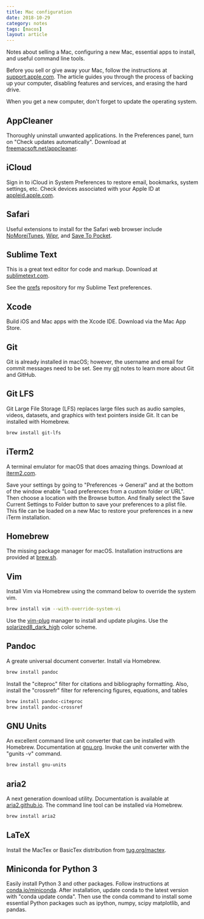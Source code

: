 ```yaml
---
title: Mac configuration
date: 2018-10-29
category: notes
tags: [macos]
layout: article
---
```


Notes about selling a Mac, configuring a new Mac, essential apps to install,
and useful command line tools.

Before you sell or give away your Mac, follow the instructions at
[support.apple.com](https://support.apple.com/en-us/HT201065). The article
guides you through the process of backing up your computer, disabling features
and services, and erasing the hard drive.

When you get a new computer, don't forget to update the operating system.

## AppCleaner

Thoroughly uninstall unwanted applications. In the Preferences panel, turn on
"Check updates automatically". Download at
[freemacsoft.net/appcleaner](https://freemacsoft.net/appcleaner/).

## iCloud

Sign in to iCloud in System Preferences to restore email, bookmarks, system
settings, etc. Check devices associated with your Apple ID at
[appleid.apple.com](https://appleid.apple.com/).

## Safari

Useful extensions to install for the Safari web browser include
[NoMoreiTunes](http://nomoreitunes.einserver.de),
[Wipr](http://giorgiocalderolla.com), and [Save To
Pocket](https://getpocket.com/safari/).

## Sublime Text

This is a great text editor for code and markup. Download at
[sublimetext.com](https://www.sublimetext.com).

See the [prefs](https://github.com/wigging/prefs) repository for my Sublime
Text preferences.

## Xcode

Build iOS and Mac apps with the Xcode IDE. Download via the Mac App Store.

## Git

Git is already installed in macOS; however, the username and email for commit
messages need to be set. See my [git](https://github.com/wigging/notes/blob/master/git.md) notes to learn more about Git and GitHub.
 
## Git LFS

Git Large File Storage (LFS) replaces large files such as audio samples,
videos, datasets, and graphics with text pointers inside Git. It can be
installed with Homebrew.

```bash
brew install git-lfs
```

## iTerm2

A terminal emulator for macOS that does amazing things. Download at
[iterm2.com](http://www.iterm2.com).

Save your settings by going to "Preferences -> General" and at the bottom of
the window enable "Load preferences from a custom folder or URL". Then choose a
location with the Browse button. And finally select the Save Current Settings
to Folder button to save your preferences to a plist file. This file can be
loaded on a new Mac to restore your preferences in a new iTerm installation.

## Homebrew

The missing package manager for macOS. Installation instructions are provided
at [brew.sh](http://brew.sh).

## Vim

Install Vim via Homebrew using the command below to override the system vim.

```bash
brew install vim --with-override-system-vi
```

Use the [vim-plug](https://github.com/junegunn/vim-plug) manager to install and
update plugins. Use the [solarized8_dark_high](https://github.com/lifepillar/vim-solarized8) color scheme.

## Pandoc

A greate universal document converter. Install via Homebrew.

```bash
brew install pandoc
```

Install the "citeproc" filter for citations and bibliography formatting. Also,
install the "crossrefr" filter for referencing figures, equations, and tables

```bash
brew install pandoc-citeproc
brew install pandoc-crossref
```

## GNU Units

An excellent command line unit converter that can be installed with Homebrew.
Documentation at [gnu.org](https://www.gnu.org/software/units/). Invoke the
unit converter with the "gunits -v" command.

```bash
brew install gnu-units
```

## aria2

A next generation download utility. Documentation is available at
[aria2.github.io](https://aria2.github.io). The command line tool can be
installed via Homebrew.

```bash
brew install aria2
```

## LaTeX

Install the MacTex or BasicTex distribution from [tug.org/mactex](http://www.tug.org/mactex/).

## Miniconda for Python 3

Easily install Python 3 and other packages. Follow instructions at
[conda.io/miniconda](https://conda.io/miniconda.html). After installation, update conda to the latest version with "conda update conda". Then use the conda command to install some essential Python packages such as ipython, numpy, scipy matplotlib, and pandas.
